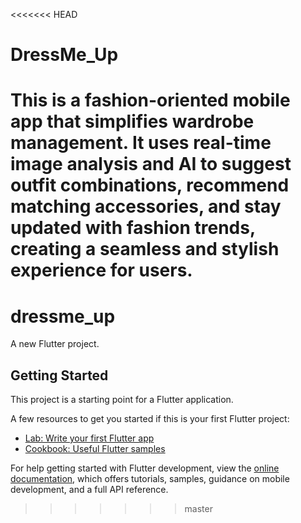<<<<<<< HEAD
# DressMe_Up
This is a fashion-oriented mobile app that simplifies wardrobe management. It uses real-time image analysis and AI to suggest outfit combinations, recommend matching accessories, and stay updated with fashion trends, creating a seamless and stylish experience for users.
=======
# dressme_up

A new Flutter project.

## Getting Started

This project is a starting point for a Flutter application.

A few resources to get you started if this is your first Flutter project:

- [Lab: Write your first Flutter app](https://docs.flutter.dev/get-started/codelab)
- [Cookbook: Useful Flutter samples](https://docs.flutter.dev/cookbook)

For help getting started with Flutter development, view the
[online documentation](https://docs.flutter.dev/), which offers tutorials,
samples, guidance on mobile development, and a full API reference.
>>>>>>> master
